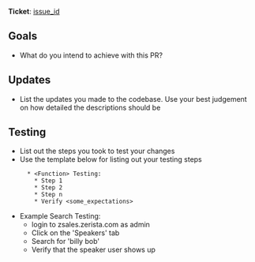 **Ticket**: [issue_id](link_to_jira_ticket)

## Goals

* What do you intend to achieve with this PR?

## Updates

* List the updates you made to the codebase. Use your best judgement on how detailed the descriptions should be

## Testing

* List out the steps you took to test your changes
* Use the template below for listing out your testing steps
  ```
    * <Function> Testing:
      * Step 1
      * Step 2
      * Step n
      * Verify <some_expectations>
  ```
* Example Search Testing:
  * login to zsales.zerista.com as admin
  * Click on the 'Speakers' tab
  * Search for 'billy bob'
  * Verify that the speaker user shows up
